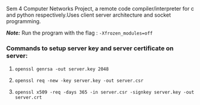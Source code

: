 Sem 4 Computer Networks Project, a remote code compiler/interpreter for c and python respectively.Uses client server architecture and socket programming.

___Note:___ Run the program with the flag : `-Xfrozen_modules=off`

### Commands to setup server key and server certificate on server:

1. `openssl genrsa -out server.key 2048`

2. `openssl req -new -key server.key -out server.csr`

3. `openssl x509 -req -days 365 -in server.csr -signkey server.key -out server.crt`
